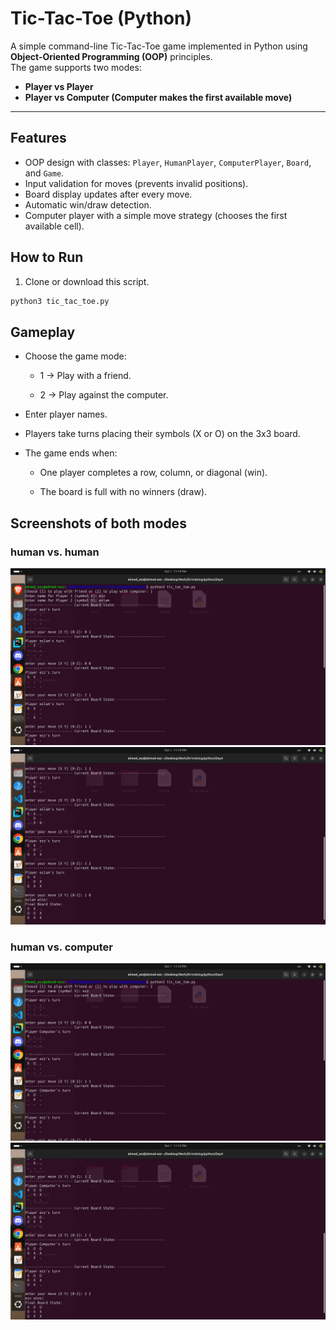 # Tic-Tac-Toe (Python)

A simple command-line Tic-Tac-Toe game implemented in Python using **Object-Oriented Programming (OOP)** principles.  
The game supports two modes:

- **Player vs Player**
- **Player vs Computer (Computer makes the first available move)**

---

## Features

- OOP design with classes: `Player`, `HumanPlayer`, `ComputerPlayer`, `Board`, and `Game`.
- Input validation for moves (prevents invalid positions).
- Board display updates after every move.
- Automatic win/draw detection.
- Computer player with a simple move strategy (chooses the first available cell).


## How to Run

1. Clone or download this script.

```bash
python3 tic_tac_toe.py
```


## Gameplay

- Choose the game mode:

  - 1 → Play with a friend.

  - 2 → Play against the computer.

- Enter player names.

- Players take turns placing their symbols (X or O) on the 3x3 board.

- The game ends when:

  - One player completes a row, column, or diagonal (win).

  - The board is full with no winners (draw).


## Screenshots of both modes

### human vs. human

![human 1](./with_friend_1.png)
![human 2](./with_friend_2.png)

### human vs. computer

![computer 1](./with_computer_1.png)
![computer 2](./with_computer_2.png)